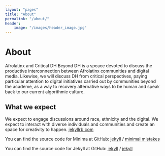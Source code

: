 ```yaml
---
layout: "pages"
title: "About"
permalink: "/about/"
header:
    image: "/images/header_image.jpg"
---
```


# About
Afrolatinx and Critical DH Beyond DH is a speace devoted to discuss the productive interconnection between Afrolatinx communities and digital media. Likewise, we will discuss DH from critical perspectives, paying particular attention to digital initiatives carried out by communities beyond the academe, as a way to recovery alternative ways to be human and speak back to our current algorithmic culture.

## What we expect
We expect to engage discussions around race, ethnicity and the digital. We expect to interact with diverse individuals and communities and create an space for creativity to happen. 
[jekyllrb.com](https://jekyllrb.com/)

You can find the source code for Minima at GitHub:
[jekyll][jekyll-organization] /
[minimal mistakes](hhttps://mmistakes.github.io/minimal-mistakes/)

You can find the source code for Jekyll at GitHub:
[jekyll][jekyll-organization] /
[jekyll](https://github.com/jekyll/jekyll)


[jekyll-organization]: https://github.com/jekyll

